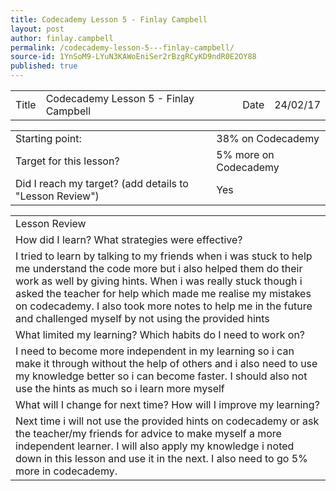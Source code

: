 ```yaml
---
title: Codecademy Lesson 5 - Finlay Campbell
layout: post
author: finlay.campbell
permalink: /codecademy-lesson-5---finlay-campbell/
source-id: 1YnSoM9-LYuN3KAWoEniSer2rBzgRCyKD9ndR0E2OY88
published: true
---
```

<table>
  <tr>
    <td>Title</td>
    <td>Codecademy Lesson 5 - Finlay Campbell</td>
    <td>Date</td>
    <td>24/02/17</td>
  </tr>
</table>


<table>
  <tr>
    <td>Starting point:</td>
    <td>38% on Codecademy</td>
  </tr>
  <tr>
    <td>Target for this lesson?</td>
    <td>5% more on Codecademy</td>
  </tr>
  <tr>
    <td>Did I reach my target? 
(add details to "Lesson Review")</td>
    <td>Yes</td>
  </tr>
</table>


<table>
  <tr>
    <td>Lesson Review</td>
  </tr>
  <tr>
    <td>How did I learn? What strategies were effective? </td>
  </tr>
  <tr>
    <td>I tried to learn by talking to my friends when i was stuck to help me understand the code more but i also helped them do their work as well by giving hints. When i was really stuck though i asked the teacher for help which made me realise my mistakes on codecademy. I also took more notes to help me in the future and challenged myself by not using the provided hints</td>
  </tr>
  <tr>
    <td>What limited my learning? Which habits do I need to work on? </td>
  </tr>
  <tr>
    <td>I need to become more independent in my learning so i can make it through without the help of others and i also need to use my knowledge better so i can become faster. I should also not use the hints as much so i learn more myself</td>
  </tr>
  <tr>
    <td>What will I change for next time? How will I improve my learning?</td>
  </tr>
  <tr>
    <td>Next time i will not use the provided hints on codecademy or ask the teacher/my friends for advice to make myself a more independent learner. I will also apply my knowledge i noted down in this lesson and use it in the next. I also need to go 5% more in codecademy.</td>
  </tr>
</table>


